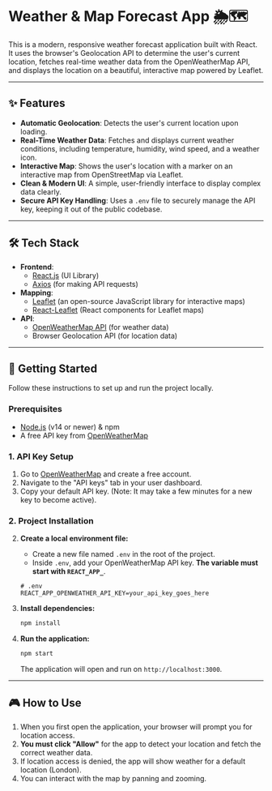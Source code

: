 # Weather & Map Forecast App 🌦️🗺️

This is a modern, responsive weather forecast application built with React. It uses the browser's Geolocation API to determine the user's current location, fetches real-time weather data from the OpenWeatherMap API, and displays the location on a beautiful, interactive map powered by Leaflet.


---

## ✨ Features

-   **Automatic Geolocation**: Detects the user's current location upon loading.
-   **Real-Time Weather Data**: Fetches and displays current weather conditions, including temperature, humidity, wind speed, and a weather icon.
-   **Interactive Map**: Shows the user's location with a marker on an interactive map from OpenStreetMap via Leaflet.
-   **Clean & Modern UI**: A simple, user-friendly interface to display complex data clearly.
-   **Secure API Key Handling**: Uses a `.env` file to securely manage the API key, keeping it out of the public codebase.

---

## 🛠️ Tech Stack

-   **Frontend**:
    -   [React.js](https://reactjs.org/) (UI Library)
    -   [Axios](https://axios-http.com/) (for making API requests)
-   **Mapping**:
    -   [Leaflet](https://leafletjs.com/) (an open-source JavaScript library for interactive maps)
    -   [React-Leaflet](https://react-leaflet.js.org/) (React components for Leaflet maps)
-   **API**:
    -   [OpenWeatherMap API](https://openweathermap.org/api) (for weather data)
    -   Browser Geolocation API (for location data)

---

## 🚀 Getting Started

Follow these instructions to set up and run the project locally.

### Prerequisites

-   [Node.js](https://nodejs.org/en/download/) (v14 or newer) & npm
-   A free API key from [OpenWeatherMap](https://openweathermap.org/)

### 1. API Key Setup

1.  Go to [OpenWeatherMap](https://openweathermap.org/) and create a free account.
2.  Navigate to the "API keys" tab in your user dashboard.
3.  Copy your default API key. (Note: It may take a few minutes for a new key to become active).

### 2. Project Installation


2.  **Create a local environment file:**
    -   Create a new file named `.env` in the root of the project.
    -   Inside `.env`, add your OpenWeatherMap API key. **The variable must start with `REACT_APP_`**.
    ```
    # .env
    REACT_APP_OPENWEATHER_API_KEY=your_api_key_goes_here
    ```

3.  **Install dependencies:**
    ```sh
    npm install
    ```

4.  **Run the application:**
    ```sh
    npm start
    ```
    The application will open and run on `http://localhost:3000`.

---

## 🎮 How to Use

1.  When you first open the application, your browser will prompt you for location access.
2.  **You must click "Allow"** for the app to detect your location and fetch the correct weather data.
3.  If location access is denied, the app will show weather for a default location (London).
4.  You can interact with the map by panning and zooming.
